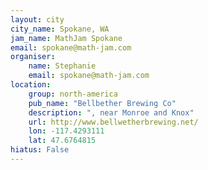 ```yaml
---
layout: city
city_name: Spokane, WA
jam_name: MathJam Spokane
email: spokane@math-jam.com
organiser:
    name: Stephanie
    email: spokane@math-jam.com
location:
    group: north-america
    pub_name: "Bellbether Brewing Co"
    description: ", near Monroe and Knox"
    url: http://www.bellwetherbrewing.net/
    lon: -117.4293111
    lat: 47.6764815
hiatus: False
---
```

